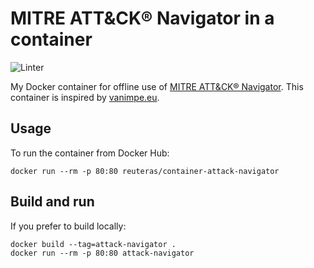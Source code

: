 # MITRE ATT&CK® Navigator in a container

![Linter](https://github.com/reuteras/container-attack-navigator/workflows/Linter/badge.svg)

My Docker container for offline use of [MITRE ATT&CK® Navigator](https://github.com/mitre-attack/attack-navigator). This container is inspired by [vanimpe.eu](https://www.vanimpe.eu/2020/07/06/install-mitre-attck-navigator-in-an-isolated-environment/).

## Usage

To run the container from Docker Hub:

    docker run --rm -p 80:80 reuteras/container-attack-navigator

## Build and run

If you prefer to build locally:

    docker build --tag=attack-navigator .
    docker run --rm -p 80:80 attack-navigator
